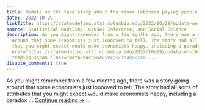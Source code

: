 ```yaml
---
title: Update on the fake story about the river laborers paying people to whip them
date: '2022-10-29'
linkTitle: https://statmodeling.stat.columbia.edu/2022/10/29/update-on-the-fake-story-about-the-river-laborers-paying-people-to-whip-them/
source: Statistical Modeling, Causal Inference, and Social Science
description: As you might remember from a few months ago, there was a story going
  around that some economists just looooved to tell. The story had all sorts of attributes
  that you might expect would make economists happy, including a paradox &#8230; <a
  href="https://statmodeling.stat.columbia.edu/2022/10/29/update-on-the-fake-story-about-the-river-laborers-paying-people-to-whip-them/">Continue
  reading <span class="meta-nav">&#8594;</span></a> ...
disable_comments: true
---
```

As you might remember from a few months ago, there was a story going around that some economists just looooved to tell. The story had all sorts of attributes that you might expect would make economists happy, including a paradox &#8230; <a href="https://statmodeling.stat.columbia.edu/2022/10/29/update-on-the-fake-story-about-the-river-laborers-paying-people-to-whip-them/">Continue reading <span class="meta-nav">&#8594;</span></a> ...